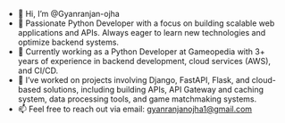 - 👋 Hi, I’m @Gyanranjan-ojha
- 👀 Passionate Python Developer with a focus on building scalable web applications and APIs. Always eager to learn new technologies and optimize backend systems.
- 🌱 Currently working as a Python Developer at Gameopedia with 3+ years of experience in backend development, cloud services (AWS), and CI/CD.
- 💼 I’ve worked on projects involving Django, FastAPI, Flask, and cloud-based solutions, including building APIs, API Gateway and caching system, data processing tools, and game matchmaking systems.
- 📫 Feel free to reach out via email: gyanranjanojha1@gmail.com
